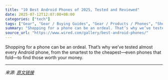 ```yaml
---
title: "10 Best Android Phones of 2025, Tested and Reviewed"
date: 2025-07-12T12:07:00+08:00
categories: ["tech"]
tags: ["Gear", "Gear / Buying Guides", "Gear / Products / Phones", "Shopping", "buying guides", "smartphones", "Android", "phones", "Google", "Samsung", "Paranoid Android"]
summary: "Shopping for a phone can be an ordeal. That’s why we’ve tested almost every Android phone, from the smartest to the cheapest—even phones that fold—to find those worth your money."
source_url: "https://www.wired.com/gallery/best-android-phones/"
---
```


Shopping for a phone can be an ordeal. That’s why we’ve tested almost every Android phone, from the smartest to the cheapest—even phones that fold—to find those worth your money.

---

*来源: [原文链接](https://www.wired.com/gallery/best-android-phones/)*
